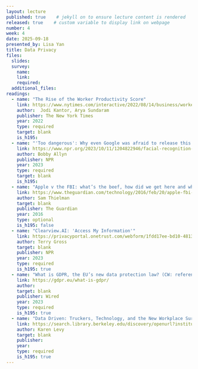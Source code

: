 ```yaml
---
layout: lecture
published: true    # jekyll on to ensure lecture content is rendered
released: true    # custom variable to display link on webpage
number: 4
week: 4
date: 2025-09-18
presented_by: Lisa Yan
title: Data Privacy
files:
  slides:
  survey:
    name:
    link: 
    required: 
  additional_files:
readings:
  - name: "The Rise of the Worker Productivity Score"
    link: https://www.nytimes.com/interactive/2022/08/14/business/worker-productivity-tracking.html
    author:  Jodi Kantor, Arya Sundaram
    publisher: The New York Times
    year: 2022   
    type: required
    target: blank
    is_h195: 
  - name: "'Too dangerous': Why even Google was afraid to release this technology"
    link: https://www.npr.org/2023/10/11/1204822946/facial-recognition-search-engine-ai-pim-eyes-google
    author: Bobby Allyn
    publisher: NPR
    year: 2023
    type: required
    target: blank
    is_h195: 
  - name: "Apple v the FBI: what’s the beef, how did we get here and what’s at stake?"
    link: https://www.theguardian.com/technology/2016/feb/20/apple-fbi-iphone-explainer-san-bernardino
    author: Sam Thielman
    target: blank
    publisher: The Guardian
    year: 2016
    type: optional
    is_h195: false
  - name: "Clearview.AI: 'Access My Information'"
    link: https://privacyportal.onetrust.com/webform/1fdd17ee-bd10-4813-a254-de7d5c09360a/2a09e1a7-f09f-4e0c-91a2-5818abe414d5
    author: Terry Gross
    target: blank
    publisher: NPR
    year: 2023 
    type: required
    is_h195: true
  - name: "What is GDPR, the EU’s new data protection law? (CW: references child abuse)"
    link: https://gdpr.eu/what-is-gdpr/
    author:
    target: blank
    publisher: Wired
    year: 2023 
    type: required
    is_h195: true
  - name: "Data Driven: Truckers, Technology, and the New Workplace Surveillance"
    link: https://search.library.berkeley.edu/discovery/openurl?institution=01UCS_BER&vid=01UCS_BER:UCB&isbn=9780691175300&genre=book&eisbn=9780691241012&title=Data%20Driven&sid=jstor:jstor
    author: Karen Levy
    target: blank
    publisher: 
    year:  
    type: required
    is_h195: true
---
```


<!-- information here -->
